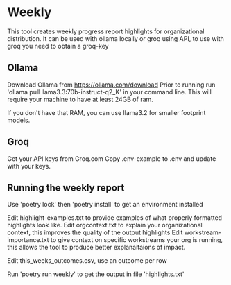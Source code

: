 # Weekly

This tool creates weekly progress report highlights for organizational distribution.
It can be used with ollama locally or groq using API, to use with groq you need to obtain a groq-key

## Ollama

Download Ollama from https://ollama.com/download
Prior to running run 'ollama pull llama3.3:70b-instruct-q2_K' in your command line.
This will require your machine to have at least 24GB of ram.

If you don't have that RAM, you can use llama3.2 for smaller footprint models.

## Groq

Get your API keys from Groq.com
Copy .env-example to .env and update with your keys.

## Running the weekly report


Use 'poetry lock' then 'poetry install' to get an environment installed 

Edit highlight-examples.txt to provide examples of what properly formatted highlights look like.
Edit orgcontext.txt to explain your organizational context, this improves the quality of the output highlights
Edit workstream-importance.txt to give context on specific workstreams your org is running, this allows the tool to produce better explanaitaions of impact.

Edit this_weeks_outcomes.csv, use an outcome per row

Run 'poetry run weekly' to get the output in file 'highlights.txt'